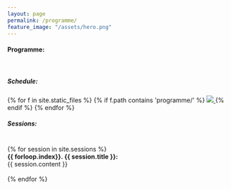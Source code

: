 ```yaml
---
layout: page
permalink: /programme/
feature_image: "/assets/hero.png"
---
```


<h4>
Programme:
</h4>
<br/>

<h5>
Schedule:
</h5>
<div class="programme">
  {% for f in site.static_files %}
    {% if f.path contains 'programme/' %}
      <a href="{{ f.path }}">
        <img src="{{ f.path }}"/>
      </a>
      {% endif %}
  {% endfor %}
</div>

<h5>Sessions:</h5>

<br>
<div class="sessions-list">
  {% for session in site.sessions %}
    <div class="session-item">
      <b>{{ forloop.index}}. {{ session.title }}:</b>
      <div class="bullet-div">
      {{ session.content }}
      </div>
      <br/>
      <!-- Add more fields as needed -->
    </div>
  {% endfor %}
</div>

<!-- <h5>Workshops:</h5>

<br/>
In advance of BNMI 2025 Symposium, we are pleased to offer a series of hands-on <b>pre-Symposium workshops</b> on August 18 and 19. These sessions will cover cutting-edge topics, including:
<div class="bullet-div">
    <ul>
    <li> Train-the-trainer workshop</li>
    <li> Smart Microscopy </li>
    <li> Optical Tissue Clearing Techniques for 3D Lightsheet Imaging </li>
    </ul>

</div>
These workshops offer a valuable opportunity for participants to gain hands-on experience with advanced imaging techniques before the main symposium. Join us to deepen your technical expertise and expand your research toolkit! The pre-symposium workshops are free for those who register and attend the main event. Due to limited space, we request a brief motivation letter and a short biosketch from each applicant. The pre-symposium workshops are free of charge; however, registration is required. Due to limited availability, we kindly ask each applicant to submit a brief motivation letter and a short biosketch.

 Check out the **[workshops]({{site.baseurl}}/workshops)** page for more information and registration. -->



